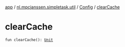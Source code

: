 [app](../../index.md) / [nl.mpcjanssen.simpletask.util](../index.md) / [Config](index.md) / [clearCache](.)

# clearCache

`fun clearCache(): `[`Unit`](https://kotlinlang.org/api/latest/jvm/stdlib/kotlin/-unit/index.html)